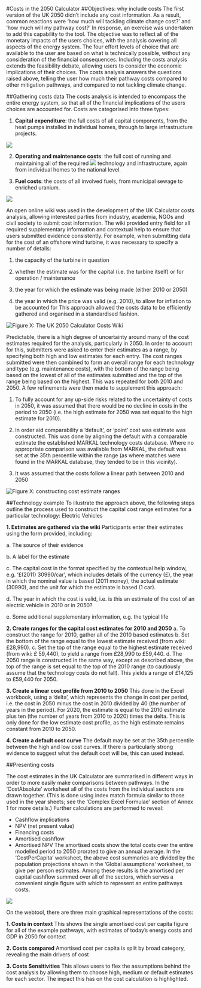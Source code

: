 #Costs in the 2050 Calculator
##Objectives: why include costs
The first version of the UK 2050 didn’t include any cost information.  As a result, common reactions were ‘how much will tackling climate change cost?’ and ‘how much will my pathway cost?’
In response, an exercise was undertaken to add this capability to the tool.  The objective was to reflect all of the monetary impacts of the users choices, with the analysis covering all aspects of the energy system.
The four effort levels of choice that are available to the user are based on what is technically possible, without any consideration of the financial consequences.  Including the costs analysis extends the feasibility debate, allowing users to consider the economic implications of their choices.
The costs analysis answers the questions raised above, telling the user how much their pathway costs compared to other mitigation pathways, and compared to not tackling climate change.

##Gathering costs data
The costs analysis is intended to encompass the entire energy system, so that all of the financial implications of the users choices are accounted for.  Costs are categorised into three types:

1. **Capital expenditure**: the full costs of all capital components, from the heat pumps installed in individual homes, through to large infrastructure projects.

![](./figures/heatpump-pipeline.png)

2. **Operating and maintenance costs**: the full cost of running and maintaining all of the required ![](./figures/controlcentre-turbine.png)
technology and infrastructure, again from individual homes to the national level.

3. **Fuel costs**: the costs of all involved fuels, from municipal sewage to enriched uranium.

![](./figures/uranium-biocrop.png)

An open online wiki was used in the development of the UK Calculator costs analysis, allowing interested parties from industry, academia, NGOs and civil society to submit cost information.  The wiki provided entry field for all required supplementary information and contextual help to ensure that users submitted evidence consistently.  For example, when submitting data for the cost of an offshore wind turbine, it was necessary to specify a number of details:

1. the capacity of the turbine in question

2. whether the estimate was for the capital (i.e. the turbine itself) or for operation / maintenance

3. the year for which the estimate was being made (either 2010 or 2050)

4. the year in which the price was valid (e.g. 2010), to allow for inflation to be accounted for
This approach allowed the costs data to be efficiently gathered and organised in a standardised fashion.

![Figure X: The UK 2050 Calculator Costs Wiki](./figures/costs-wiki-screenshot.png)

Predictable, there is a high degree of uncertainty around many of the cost estimates required for the analysis, particularly in 2050.  In order to account for this, submitters were asked to enter their estimates as a range, by specifying both high and low estimates for each entry.
The cost ranges submitted were then combined to form an overall range for each technology and type (e.g. maintenance costs), with the bottom of the range being based on the lowest of all of the estimates submitted and the top of the range being based on the highest.  This was repeated for both 2010 and 2050.  A few refinements were then made to supplement this approach:

1. To fully account for any up-side risks related to the uncertainty of costs in 2050, it was assumed that there would be no decline in costs in the period to 2050 (i.e. the high estimate for 2050 was set equal to the high estimate for 2010).

2. In order aid comparability a ‘default’, or ‘point’ cost was estimate was constructed.  This was done by aligning the default with a comparable estimate the established MARKAL technology costs database.  Where no appropriate comparison was available from MARKAL, the default was set at the 35th percentile within the range (as where matches were found in the MARKAL database, they tended to be in this vicinity).

3. It was assumed that the costs follow a linear path between 2010 and 2050

![Figure X: constructing cost estimate ranges](./figures/cost-range-chart.png)

##Technology example
To illustrate the approach above, the following steps outline the process used to construct the capital cost range estimates for a particular technology: Electric Vehicles

**1. Estimates are gathered via the wiki**
Participants enter their estimates using the form provided, including:

a. The source of their evidence

b. A label for the estimate

c. The capital cost in the format specified by the contextual help window, e.g. ‘£(2011) 30990/car’, which includes details of the currency (£), the year in which the nominal value is based (2011 money), the actual estimate (30990), and the unit for which the estimate is based (1 car).

d. The year in which the cost is valid, i.e. is this an estimate of the cost of an electric vehicle in 2010 or in 2050?

e. Some additional supplementary information, e.g. the typical life

**2. Create ranges for the capital cost estimates for 2010 and 2050**
a. To construct the range for 2010, gather all of the 2010 based estimates
b. Set the bottom of the range equal to the lowest estimate received (from wiki: £28,990).
c. Set the top of the range equal to the highest estimate received (from wiki: £ 59,440), to yield a range from £28,990 to £59,440.
d. The 2050 range is constructed in the same way, except as described above, the top of the range is set equal to the top of the 2010 range (to cautiously assume that the technology costs do not fall).   This yields a range of £14,125 to £59,440 for 2050.

**3. Create a linear cost profile from 2010 to 2050**
This done in the Excel workbook, using a ‘delta’, which represents the change in cost per period, i.e. the cost in 2050 minus the cost in 2010 divided by 40 (the number of years in the period).  For 2020, the estimate is equal to the 2010 estimate plus ten (the number of years from 2010 to 2020) times the delta.  This is only done for the low estimate cost profile, as the high estimate remains constant from 2010 to 2050.

**4. Create a default cost curve**
The default may be set at the 35th percentile between the high and low cost curves.  If there is particularly strong evidence to suggest what the default cost will be, this can used instead.

##Presenting costs

The cost estimates in the UK Calculator are summarised in different ways in order to more easily make comparisons between pathways.
In the ‘CostAbsolute’ worksheet all of the costs from the individual sectors are drawn together.  (This is done using index match formula similar to those used in the year sheets; see the ‘Complex Excel Formulae’ section of Annex 1 for more details.)   Further calculations are performed to reveal:
* Cashflow implications
* NPV (net present value)
* Financing costs
* Amortised cashflow
* Amortised NPV
The amortised costs show the total costs over the entire modelled period to 2050 prorated to give an annual average.
In the ‘CostPerCapita’ worksheet, the above cost summaries are divided by the population projections shown in the ‘Global assumptions’ worksheet, to give per person estimates.  Among these results is the amortised per capital cashflow summed over all of the sectors, which serves a convenient single figure with which to represent an entire pathways costs.

![](./figures/cost-range-chart.png)

On the webtool, there are three main graphical representations of the costs:

**1. Costs in context**
This shows the single amortised cost per capita figure for all of the example pathways, with estimates of today’s energy costs and GDP in 2050 for context

**2. Costs compared**
Amortised cost per capita is split by broad category, revealing the main drivers of cost

**3. Costs Sensitivities**
This allows users to flex the assumptions behind the cost analysis by allowing them to choose high, medium or default estimates for each sector.  The impact this has on the cost calculation is highlighted.





